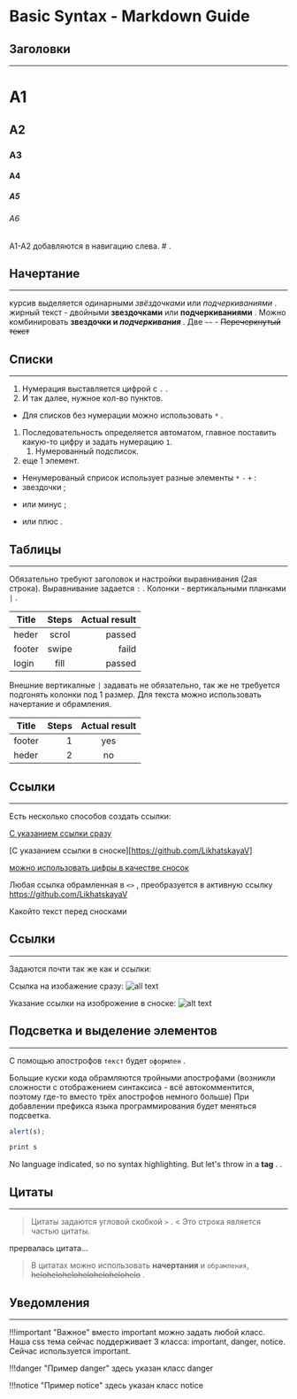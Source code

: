 # Basic Syntax - Markdown Guide

## Заголовки
---

# А1
## А2
### А3
#### А4
##### А5
###### А6

А1-А2 добавляются в навигацию слева. # .

## Начертание
---

курсив выделяется одинарными *звёздочками* или _подчеркиваниями_ .
жирный текст - двойными **звездочками** или __подчеркиваниями__ .
Можно комбинировать **звездочки и _подчеркивания_** .
Две `~~` - ~~Перечеркнутый текст~~

## Списки
---

1. Нумерация выставляется цифрой с `.` .
2. И так далее, нужное кол-во пунктов.
* Для списков без нумерации можно использовать `*` .
1. Последовательность определяется автоматом, главное поставить
какую-то цифру и задать нумерацию `1`.
	1. Нумерованный подсписок.
9. еще 1 элемент.

* Ненумерованый сприсок использует разные элементы `*` `-` `+` :
* звездочки ;
- или минус ; 
+ или плюс .

## Таблицы
---

Обязательно требуют заголовок и настройки выравнивания (2ая строка). 
Выравнивание задается `:` . Колонки - вертикальными планками `|` .

|Title        |Steps        |Actual result|
|-------------|:-----------:|------------:|
|heder	      |scrol	    |passed       |
|footer       |swipe        |faild        |
|login        |fill         |passed	  |


Внешние вертикалные `|` задавать не обязательно, так же не требуется 
подгонять колонки под 1 размер. Для текста можно использовать начертание и обрамления.

Title | Steps | Actual result
---|---:|:---:
footer|1|yes
heder|2|no

## Ссылки
---

Есть несколько способов создать ссылки:

[С указанием ссылки сразу](https://github.com/LikhatskayaV)

[С указанием ссылки в сноске][https://github.com/LikhatskayaV]

[можно использовать цифры в качестве сносок][1]

Любая ссылка обрамленная в `<>` , преобразуется в активную ссылку
<https://github.com/LikhatskayaV>

Какойто текст перед сносками

[Vika's GitHub link]: https://github.com/LikhatskayaV
[1]: https://github.com/LikhatskayaV

## Ссылки
---

Задаются почти так же как и ссылки:

Ссылка на изобажение сразу:
![all text](https://static.vecteezy.com/system/resources/thumbnails/017/119/660/small/github-logo-git-hub-icon-with-text-on-white-and-black-background-free-vector.jpg)

Указание ссылки на изоброжение в сноске:
![alt text][logo]

[logo]: https://static.vecteezy.com/system/resources/thumbnails/017/119/660/small/github-logo-git-hub-icon-with-text-on-white-and-black-background-free-vector.jpg 

## Подсветка и выделение элементов
---

С помощью апострофов `текст` будет `оформлен` .

Больщие куски кода обрамляются тройными апострофами (возникли сложности с отображением 
синтаксиса - всё автокомментится, поэтому где-то вместо трёх апострофов немного больше)
При добавлении префикса языка программирования будет меняться подсветка.

```javascript var s = "JavaScrypt sintax highlighting";
alert(s);
```
```s = "Python syntax highlighting"
print s
```

No language indicated, so no syntax highlighting. 
But let's throw in a <b>tag</b> . .

## Цитаты
---

> Цитаты задаются угловой скобкой `>` .
< Это строка является частью цитаты.

прервалась цитата...

> В цитатах можно использовать **начертания** и `обрамления`, ~~helohelohelohelohelohelohelo~~ . 
## Уведомления
---
!!!important "Важное"
вместо important можно задать любой класс. Наша css тема сейчас поддерживает 3 класса: 
important, danger, notice. Сейчас используется important.

!!!danger "Пример danger"
    здесь указан класс danger

!!!notice "Пример notice"
    здесь указан класс notice




